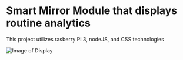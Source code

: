 # Smart Mirror Module that displays routine analytics
This project utilizes rasberry PI 3, nodeJS, and CSS technologies

![Image of Display](https://github.com/amertx/Smart-Mirror/images/IMG_0926.jpg)
